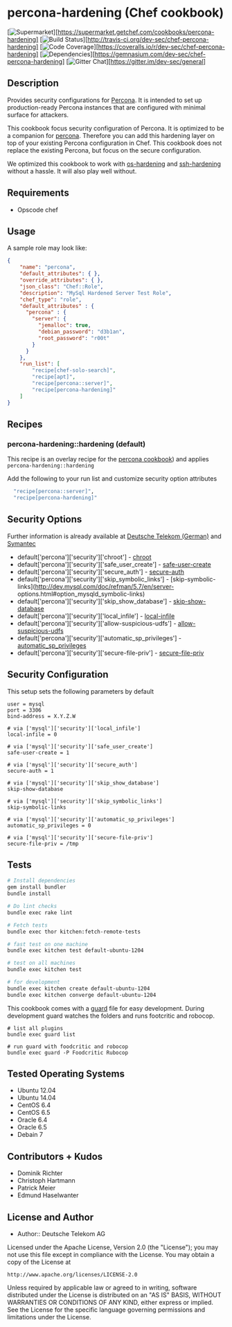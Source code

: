 # percona-hardening (Chef cookbook)

[![Supermarket](http://img.shields.io/cookbook/v/percona-hardening.svg)][https://supermarket.getchef.com/cookbooks/percona-hardening]
[![Build Status](http://img.shields.io/travis/dev-sec/chef-percona-hardening.svg)][http://travis-ci.org/dev-sec/chef-percona-hardening]
[![Code Coverage](http://img.shields.io/coveralls/dev-sec/chef-percona-hardening.svg)][https://coveralls.io/r/dev-sec/chef-percona-hardening]
[![Dependencies](http://img.shields.io/gemnasium/dev-sec/chef-percona-hardening.svg)][https://gemnasium.com/dev-sec/chef-percona-hardening]
[![Gitter Chat](https://badges.gitter.im/Join%20Chat.svg)][https://gitter.im/dev-sec/general]

## Description

Provides security configurations for [Percona](http://www.percona.com/). It is intended to set up production-ready Percona instances that are configured with minimal surface for attackers.

This cookbook focus security configuration of Percona. It is optimized to be a companion for [percona](https://github.com/phlipper/chef-percona). Therefore you can add this hardening layer on top of your existing Percona configuration in Chef. This cookbook does not replace the existing Percona, but focus on the secure configuration.

We optimized this cookbook to work with [os-hardening](https://github.com/TelekomLabs/chef-os-hardening) and [ssh-hardening](https://github.com/TelekomLabs/chef-ssh-hardening) without a hassle. It will also play well without.

## Requirements

* Opscode chef

## Usage

A sample role may look like:

```json
{
    "name": "percona",
    "default_attributes": { },
    "override_attributes": { },
    "json_class": "Chef::Role",
    "description": "MySql Hardened Server Test Role",
    "chef_type": "role",
    "default_attributes" : {
      "percona" : {
        "server": {
          "jemalloc": true,
          "debian_password": "d3b1an",
          "root_password": "r00t"
        }
      }
    },
    "run_list": [
        "recipe[chef-solo-search]",
        "recipe[apt]",
        "recipe[percona::server]",
        "recipe[percona-hardening]"
    ]
}
```

## Recipes

### percona-hardening::hardening (default)

This recipe is an overlay recipe for the [percona cookbook](https://github.com/phlipper/chef-percona)) and applies `percona-hardening::hardening`

Add the following to your run list and customize security option attributes

```bash
  "recipe[percona::server]",
  "recipe[percona-hardening]"
```

## Security Options

Further information is already available at [Deutsche Telekom (German)](http://www.telekom.com/static/-/155996/7/technische-sicherheitsanforderungen-si) and [Symantec](http://www.symantec.com/connect/articles/securing-mysql-step-step)

 * default['percona']['security']['chroot'] - [chroot](http://dev.mysql.com/doc/refman/5.7/en/server-options.html#option_mysqld_chroot)
 * default['percona']['security']['safe_user_create'] - [safe-user-create](http://dev.mysql.com/doc/refman/5.7/en/server-options.html#option_mysqld_safe-user-create)
 * default['percona']['security']['secure_auth'] - [secure-auth](http://dev.mysql.com/doc/refman/5.7/en/server-options.html#option_mysqld_secure-auth)
 * default['percona']['security']['skip_symbolic_links'] - [skip-symbolic-links](http://dev.mysql.com/doc/refman/5.7/en/server-
    options.html#option_mysqld_symbolic-links)
 * default['percona']['security']['skip_show_database'] - [skip-show-database](http://dev.mysql.com/doc/refman/5.7/en/server-options.html#option_mysqld_skip-show-database)
 * default['percona']['security']['local_infile'] - [local-infile](http://dev.mysql.com/doc/refman/5.7/en/server-system-variables.html#sysvar_local_infile)
 * default['percona']['security']['allow-suspicious-udfs'] - [allow-suspicious-udfs](https://dev.mysql.com/doc/refman/5.7/en/server-options.html#option_mysqld_allow-suspicious-udfs)
 * default['percona']['security']['automatic_sp_privileges'] - [automatic_sp_privileges](https://dev.mysql.com/doc/refman/5.7/en/server-system-variables.html#sysvar_automatic_sp_privileges)
 * default['percona']['security']['secure-file-priv'] - [secure-file-priv](https://dev.mysql.com/doc/refman/5.7/en/server-options.html#option_mysqld_secure-file-priv)

## Security Configuration

This setup sets the following parameters by default

    user = mysql
    port = 3306
    bind-address = X.Y.Z.W

    # via ['mysql']['security']['local_infile']
    local-infile = 0

    # via ['mysql']['security']['safe_user_create']
    safe-user-create = 1

    # via ['mysql']['security']['secure_auth']
    secure-auth = 1

    # via ['mysql']['security']['skip_show_database']
    skip-show-database

    # via ['mysql']['security']['skip_symbolic_links']
    skip-symbolic-links

    # via ['mysql']['security']['automatic_sp_privileges']
    automatic_sp_privileges = 0

    # via ['mysql']['security']['secure-file-priv']
    secure-file-priv = /tmp


## Tests

```bash
# Install dependencies
gem install bundler
bundle install

# Do lint checks
bundle exec rake lint

# Fetch tests
bundle exec thor kitchen:fetch-remote-tests

# fast test on one machine
bundle exec kitchen test default-ubuntu-1204

# test on all machines
bundle exec kitchen test

# for development
bundle exec kitchen create default-ubuntu-1204
bundle exec kitchen converge default-ubuntu-1204
```

This cookbook comes with a [guard](https://github.com/guard/guard) file for easy development. During development guard watches the folders and runs footcritic and robocop.

```
# list all plugins
bundle exec guard list

# run guard with foodcritic and robocop
bundle exec guard -P Foodcritic Rubocop
```

## Tested Operating Systems

* Ubuntu 12.04
* Ubuntu 14.04
* CentOS 6.4
* CentOS 6.5
* Oracle 6.4
* Oracle 6.5
* Debain 7

## Contributors + Kudos

* Dominik Richter
* Christoph Hartmann
* Patrick Meier
* Edmund Haselwanter

## License and Author

* Author:: Deutsche Telekom AG

Licensed under the Apache License, Version 2.0 (the "License");
you may not use this file except in compliance with the License.
You may obtain a copy of the License at

    http://www.apache.org/licenses/LICENSE-2.0

Unless required by applicable law or agreed to in writing, software
distributed under the License is distributed on an "AS IS" BASIS,
WITHOUT WARRANTIES OR CONDITIONS OF ANY KIND, either express or implied.
See the License for the specific language governing permissions and
limitations under the License.
